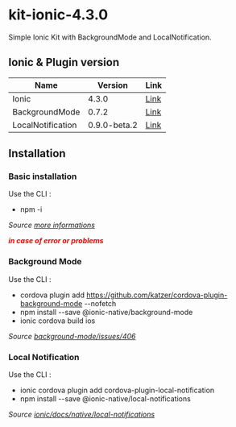 # kit-ionic-4.3.0

Simple Ionic Kit with BackgroundMode and LocalNotification.

## Ionic & Plugin version

Name | Version | Link
------------ | ------------- | -------------
Ionic | 4.3.0 | [Link](https://www.npmjs.com/package/ionic/v/4.3.0) | 
BackgroundMode | 0.7.2 | [Link](https://github.com/katzer/cordova-plugin-background-mode/) |
LocalNotification | 0.9.0-beta.2 | [Link](https://github.com/katzer/cordova-plugin-local-notifications) |

## Installation

### Basic installation

Use the CLI : 
* npm -i

*Source [more informations](https://ionicframework.com/getting-started#cli)*


***<span style='color:red'>in case of error or problems</span>***

### Background Mode

Use the CLI : 
* cordova plugin add https://github.com/katzer/cordova-plugin-background-mode --nofetch
* npm install --save @ionic-native/background-mode
* ionic cordova build ios

*Source [background-mode/issues/406](https://github.com/katzer/cordova-plugin-background-mode/issues/406)*

### Local Notification

Use the CLI : 
* ionic cordova plugin add cordova-plugin-local-notification
* npm install --save @ionic-native/local-notifications

*Source [ionic/docs/native/local-notifications](https://github.com/katzer/cordova-plugin-background-mode/issues/406)*
